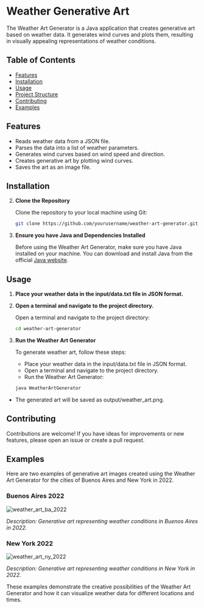 # Weather Generative Art

The Weather Art Generator is a Java application that creates generative art based on weather data. It generates wind curves and plots them, resulting in visually appealing representations of weather conditions.

## Table of Contents

- [Features](#features)
- [Installation](#installation)
- [Usage](#usage)
- [Project Structure](#project-structure)
- [Contributing](#contributing)
- [Examples](#examples)

## Features

- Reads weather data from a JSON file.
- Parses the data into a list of weather parameters.
- Generates wind curves based on wind speed and direction.
- Creates generative art by plotting wind curves.
- Saves the art as an image file.

## Installation

2. **Clone the Repository**

   Clone the repository to your local machine using Git:

   ```bash
   git clone https://github.com/yourusername/weather-art-generator.git
   ```

1. **Ensure you have Java and Dependencies Installed**

   Before using the Weather Art Generator, make sure you have Java installed on your machine. You can download and install Java from the official [Java website](https://www.oracle.com/java/technologies/javase-downloads.html).

## Usage

1. **Place your weather data in the input/data.txt file in JSON format.**

2. **Open a terminal and navigate to the project directory.**

   Open a terminal and navigate to the project directory:

   ```bash
   cd weather-art-generator
   ```

3. **Run the Weather Art Generator**

   To generate weather art, follow these steps:
   - Place your weather data in the input/data.txt file in JSON format.
   - Open a terminal and navigate to the project directory.
   - Run the Weather Art Generator:
     
   ```bash
   java WeatherArtGenerator
   ```

  - The generated art will be saved as output/weather_art.png.

## Contributing

Contributions are welcome! If you have ideas for improvements or new features, please open an issue or create a pull request.

## Examples

Here are two examples of generative art images created using the Weather Art Generator for the cities of Buenos Aires and New York in 2022.

### Buenos Aires 2022

![weather_art_ba_2022](https://github-production-user-asset-6210df.s3.amazonaws.com/62184644/269842722-b84523cc-6ec3-4eaf-af18-da57922f9749.png)

_Description: Generative art representing weather conditions in Buenos Aires in 2022._

### New York 2022

![weather_art_ny_2022](https://github-production-user-asset-6210df.s3.amazonaws.com/62184644/269842774-115759d7-3c26-4ced-a59d-80eaa42a42e8.png)

_Description: Generative art representing weather conditions in New York in 2022._

These examples demonstrate the creative possibilities of the Weather Art Generator and how it can visualize weather data for different locations and times.





